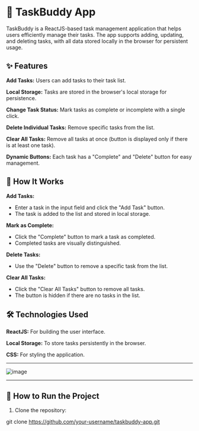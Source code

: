 🌟 TaskBuddy App
====================
TaskBuddy is a ReactJS-based task management application that helps users efficiently manage their tasks. The app supports adding, updating, and deleting tasks, with all data stored locally in the browser for persistent usage.

**✨ Features**
---------------------------------------------------------------------------------------------------------------------------------------------------------------------------------------------------------------------
**Add Tasks:** Users can add tasks to their task list.

**Local Storage:** Tasks are stored in the browser's local storage for persistence.

**Change Task Status:** Mark tasks as complete or incomplete with a single click.

**Delete Individual Tasks:** Remove specific tasks from the list.

**Clear All Tasks:** Remove all tasks at once (button is displayed only if there is at least one task).

**Dynamic Buttons:** Each task has a "Complete" and "Delete" button for easy management.

🔧 How It Works
---------------------------------------------------------------------------------------------------------------------------------------------------------------------------------------------------------------------
**Add Tasks:**

* Enter a task in the input field and click the "Add Task" button.
* The task is added to the list and stored in local storage.
  
**Mark as Complete:**

* Click the "Complete" button to mark a task as completed.
* Completed tasks are visually distinguished.
  
**Delete Tasks:**

* Use the "Delete" button to remove a specific task from the list.
  
**Clear All Tasks:**

* Click the "Clear All Tasks" button to remove all tasks.
* The button is hidden if there are no tasks in the list.

🛠️ Technologies Used
---------------------------------------------------------------------------------------------------------------------------------------------------------------------------------------------------------------------
**ReactJS:** For building the user interface.

**Local Storage:** To store tasks persistently in the browser.

**CSS:** For styling the application.

---------------------------------------------------------------------------------------------------------------------------------------------------------------------------------------------------------------------
![image](https://github.com/user-attachments/assets/5c57cffe-1c3b-4455-9c5b-46ed12c5b073)

---------------------------------------------------------------------------------------------------------------------------------------------------------------------------------------------------------------------

🚀 How to Run the Project
---------------------------------------------------------------------------------------------------------------------------------------------------------------------------------------------------------------------
1. Clone the repository:
   
git clone https://github.com/your-username/taskbuddy-app.git
